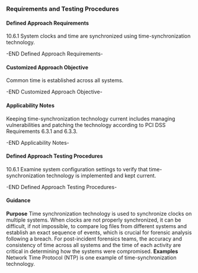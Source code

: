### Requirements and Testing Procedures

#### Defined Approach Requirements
10.6.1 System clocks and time are synchronized using time-synchronization technology.

-END Defined Approach Requirements- 
#### Customized Approach Objective
Common time is established across all systems.

-END Customized Approach Objective- 
#### Applicability Notes
Keeping time-synchronization technology current includes managing vulnerabilities and patching the technology according to PCI DSS Requirements 6.3.1 and 6.3.3.

-END Applicability Notes- 
#### Defined Approach Testing Procedures
10.6.1 Examine system configuration settings to verify that time-synchronization technology is implemented and kept current.

-END Defined Approach Testing Procedures- 
#### Guidance
**Purpose**
Time synchronization technology is used to synchronize clocks on multiple systems. When clocks are not properly synchronized, it can be difficult, if not impossible, to compare log files from different systems and establish an exact sequence of events, which is crucial for forensic analysis following a breach.
For post-incident forensics teams, the accuracy and consistency of time across all systems and the time of each activity are critical in determining how the systems were compromised.
**Examples**
Network Time Protocol (NTP) is one example of time-synchronization technology.